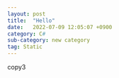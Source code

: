 ```yaml
---
layout: post
title:  "Hello"
date:   2022-07-09 12:05:07 +0900
category: C#
sub-category: new category
tag: Static
---
```


copy3
